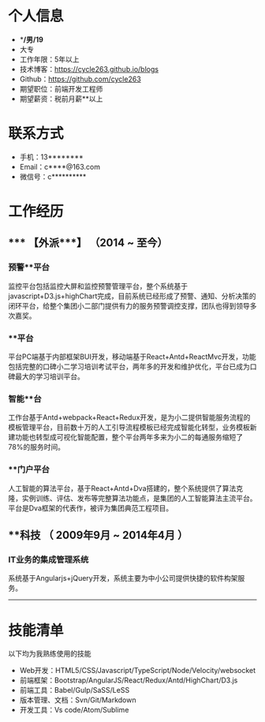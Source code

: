 # 个人信息

 - ***/男/19** 
 - 大专 
 - 工作年限：5年以上
 - 技术博客：https://cycle263.github.io/blogs
 - Github：https://github.com/cycle263
 - 期望职位：前端开发工程师
 - 期望薪资：税前月薪**以上

# 联系方式

- 手机：13********
- Email：c****@163.com
- 微信号：c**********


# 工作经历

## *** 【外派***】 （2014 ~ 至今）

### 预警**平台 

监控平台包括监控大屏和监控预警管理平台，整个系统基于javascript+D3.js+highChart完成，目前系统已经形成了预警、通知、分析决策的闭环平台，给整个集团小二部门提供有力的服务预警调控支撑，团队也得到领导多次嘉奖。


### **平台 

平台PC端基于内部框架BUI开发，移动端基于React+Antd+ReactMvc开发，功能包括完整的口碑小二学习培训考试平台，两年多的开发和维护优化，平台已成为口碑最大的学习培训平台。

### 智能**台

工作台基于Antd+webpack+React+Redux开发，是为小二提供智能服务流程的模板管理平台，目前数十万的人工引导流程模板已经完成智能化转型，业务模板新建功能也转型成可视化智能配置，整个平台两年多来为小二的每通服务缩短了78%的服务时间。


### **门户平台

人工智能的算法平台，基于React+Antd+Dva搭建的，整个系统提供了算法克隆，实例训练、评估、发布等完整算法功能点，是集团的人工智能算法主流平台。平台是Dva框架的代表作，被评为集团典范工程项目。


  
## **科技 （ 2009年9月 ~ 2014年4月 ）

### IT业务的集成管理系统

系统基于Angularjs+jQuery开发，系统主要为中小公司提供快捷的软件构架服务。

--- 
# 技能清单

以下均为我熟练使用的技能

- Web开发：HTML5/CSS/Javascript/TypeScript/Node/Velocity/websocket
- 前端框架：Bootstrap/AngularJS/React/Redux/Antd/HighChart/D3.js
- 前端工具：Babel/Gulp/SaSS/LeSS
- 版本管理、文档：Svn/Git/Markdown
- 开发工具：Vs code/Atom/Sublime
      